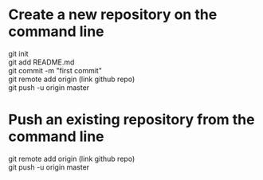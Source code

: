 # Create a new repository on the command line  

git init  
git add README.md  
git commit -m "first commit"  
git remote add origin (link github repo)  
git push -u origin master  
 
# Push an existing repository from the command line
 
git remote add origin (link github repo)  
git push -u origin master  

